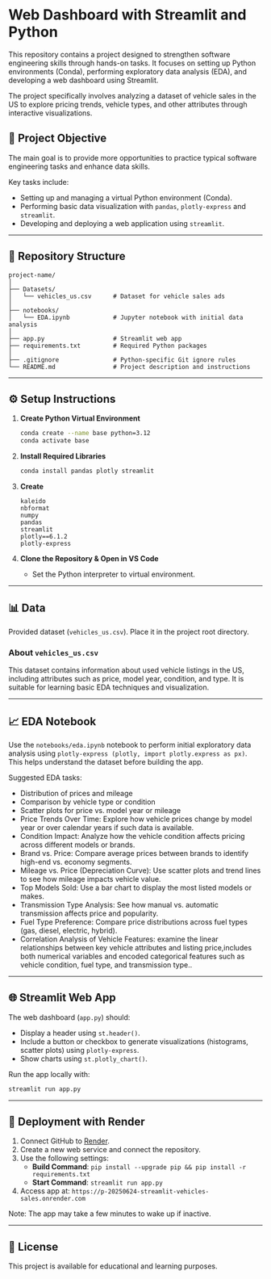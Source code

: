 # Web Dashboard with Streamlit and Python

This repository contains a project designed to strengthen software engineering skills through hands-on tasks. It focuses on setting up Python environments (Conda), performing exploratory data analysis (EDA), and developing a web dashboard using Streamlit.

The project specifically involves analyzing a dataset of vehicle sales in the US to explore pricing trends, vehicle types, and other attributes through interactive visualizations.

## 🧠 Project Objective

The main goal is to provide more opportunities to practice typical software engineering tasks and enhance data skills.

Key tasks include:

- Setting up and managing a virtual Python environment (Conda).
- Performing basic data visualization with `pandas`, `plotly-express` and `streamlit`.
- Developing and deploying a web application using `streamlit`.

---

## 📁 Repository Structure

```
project-name/
│
├── Datasets/
│   └── vehicles_us.csv      # Dataset for vehicle sales ads
│
├── notebooks/
│   └── EDA.ipynb            # Jupyter notebook with initial data analysis
│
├── app.py                   # Streamlit web app
├── requirements.txt         # Required Python packages
│
├── .gitignore               # Python-specific Git ignore rules
└── README.md                # Project description and instructions
```

---

## ⚙️ Setup Instructions

1. **Create Python Virtual Environment**

   ```bash
   conda create --name base python=3.12
   conda activate base
   ```

2. **Install Required Libraries**

   ```bash
   conda install pandas plotly streamlit
   ```

3. **Create**

   ```text
   kaleido
   nbformat
   numpy
   pandas
   streamlit
   plotly==6.1.2
   plotly-express
   ```

4. **Clone the Repository & Open in VS Code**

   - Set the Python interpreter to virtual environment.

---

## 📊 Data

Provided dataset (`vehicles_us.csv`). Place it in the project root directory.

### About `vehicles_us.csv`

This dataset contains information about used vehicle listings in the US, including attributes such as price, model year, condition, and type. It is suitable for learning basic EDA techniques and visualization.

---

## 📈 EDA Notebook

Use the `notebooks/eda.ipynb` notebook to perform initial exploratory data analysis using `plotly-express (plotly, import plotly.express as px)`. This helps understand the dataset before building the app.

Suggested EDA tasks:

- Distribution of prices and mileage
- Comparison by vehicle type or condition
- Scatter plots for price vs. model year or mileage
- Price Trends Over Time: Explore how vehicle prices change by model year or over calendar years if such data is available.
- Condition Impact: Analyze how the vehicle condition affects pricing across different models or brands.
- Brand vs. Price: Compare average prices between brands to identify high-end vs. economy segments.
- Mileage vs. Price (Depreciation Curve): Use scatter plots and trend lines to see how mileage impacts vehicle value.
- Top Models Sold: Use a bar chart to display the most listed models or makes.
- Transmission Type Analysis: See how manual vs. automatic transmission affects price and popularity.
- Fuel Type Preference: Compare price distributions across fuel types (gas, diesel, electric, hybrid).
- Correlation Analysis of Vehicle Features: examine the linear relationships between key vehicle attributes and listing price,includes both numerical variables and encoded categorical features such as vehicle condition, fuel type, and transmission type..

---

## 🌐 Streamlit Web App

The web dashboard (`app.py`) should:

- Display a header using `st.header()`.
- Include a button or checkbox to generate visualizations (histograms, scatter plots) using `plotly-express`.
- Show charts using `st.plotly_chart()`.

Run the app locally with:

```bash
streamlit run app.py
```

---

## 🚀 Deployment with Render

1. Connect GitHub to [Render](https://render.com).
2. Create a new web service and connect the repository.
3. Use the following settings:
   - **Build Command**: `pip install --upgrade pip && pip install -r requirements.txt`
   - **Start Command**: `streamlit run app.py`
4. Access app at: `https://p-20250624-streamlit-vehicles-sales.onrender.com`

Note: The app may take a few minutes to wake up if inactive.

---

## 📄 License

This project is available for educational and learning purposes.

